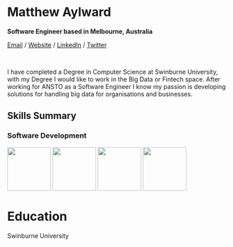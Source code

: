 # Matthew Aylward 

__Software Engineer based in Melbourne, Australia__ <br>

[Email](mailto:matthewtyleraylward@gmail.com) / [Website](matthewtyleraylward.com) / [LinkedIn](https://www.linkedin.com/in/matthew-aylward-78976965/) / [Twitter](https://twitter.com/Matthewtylerayl)

<br>

I have completed a Degree in Computer Science at Swinburne University, with my Degree I would like to work
in the Big Data or Fintech space. After working for ANSTO as a Software Engineer I know my passion is
developing solutions for handling big data for organisations and businesses.


## Skills Summary

### Software Development

<img src="https://raw.githubusercontent.com/Butch78/CV/main/logos/python.svgpython.svg" width="100" height="100">
<img src="https://raw.githubusercontent.com/Butch78/CV/main/logos/python.svgfastapi.svg" width="100" height="100">
<img src="https://raw.githubusercontent.com/Butch78/CV/main/logos/python.svgdocker-original-wordmark.svg" width="100" height="100">
<img src="https://raw.githubusercontent.com/Butch78/CV/main/logos/python.svgkubernets.svg" width="100" height="100">


<br>





# Education

Swinburne University